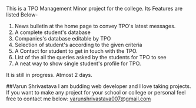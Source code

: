 This is a TPO Management Minor project for the college. 
Its Features are listed Below-
1. News bulletin at the home page to convey TPO's latest messages.
2. A complete student's database
3. Companies's database editable by TPO
4. Selection of student's according to the given criteria
5. A Contact for student to get in touch with the TPO.
6. List of the all the queries asked by the students for TPO to see
7. A neat way to show single student's profile for TPO.

It is still in progress. Atmost 2 days.

##Varun Shrivastava
I am budding web developer and I love taking projects. If you want to make any project for your school or college or personal feel free to contact me below:
varunshrivastava007@gmail.com

